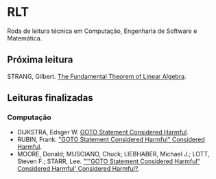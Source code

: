 # RLT

Roda de leitura técnica em Computação, Engenharia de Software e Matemática.

## Próxima leitura

STRANG, Gilbert. [The Fundamental Theorem of Linear Algebra](matematica/the_fundamental_theorem_of_linear_algebra_strang.md).

## Leituras finalizadas

### Computação

- DIJKSTRA, Edsger W. [GOTO Statement Considered Harmful](computacao/goto_considered_harmful.md).
- RUBIN, Frank. ["GOTO Statement Considered Harmful" Considered Harmful](computacao/goto_considered_harmful_2.md).
- MOORE, Donald; MUSCIANO, Chuck; LIEBHABER, Michael J.; LOTT, Steven F.; STARR, Lee. ["'"GOTO Statement Considered Harmful" Considered Harmful' Considered Harmful?](computacao/goto_considered_harmful_3.md).
